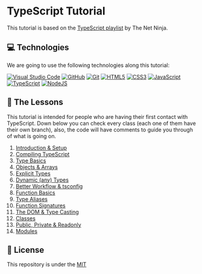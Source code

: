 # TypeScript Tutorial

This tutorial is based on the [TypeScript playlist](https://www.youtube.com/playlist?list=PL4cUxeGkcC9gUgr39Q_yD6v-bSyMwKPUI) by The Net Ninja.

## 💻 Technologies
We are going to use the following technologies along this tutorial:

[<img alt="Visual Studio Code" src="https://img.shields.io/badge/VisualStudioCode-0078d7.svg?style=for-the-badge&logo=visual-studio-code&logoColor=white"/>][vscode]
[<img alt="GitHub" src="https://img.shields.io/badge/github-%23121011.svg?style=for-the-badge&logo=github&logoColor=white"/>][github]
[<img alt="Git" src="https://img.shields.io/badge/git-%23F05033.svg?style=for-the-badge&logo=git&logoColor=white"/>][git]
[<img alt="HTML5" src="https://img.shields.io/badge/html5-%23E34F26.svg?style=for-the-badge&logo=html5&logoColor=white"/>][html]
[<img alt="CSS3" src="https://img.shields.io/badge/css3-%231572B6.svg?style=for-the-badge&logo=css3&logoColor=white"/>][css]
[<img alt="JavaScript" src="https://img.shields.io/badge/javascript-%23323330.svg?style=for-the-badge&logo=javascript&logoColor=%23F7DF1E"/>][javascript]
[<img alt="TypeScript" src="https://img.shields.io/badge/typescript-%23007ACC.svg?style=for-the-badge&logo=typescript&logoColor=white"/>][typescript]
[<img alt="NodeJS" src="https://img.shields.io/badge/node.js-%2343853D.svg?style=for-the-badge&logo=node-dot-js&logoColor=white"/>][node]

## 🤔 The Lessons
This tutorial is intended for people who are having their first contact with TypeScript. Down below you can check every class (each one of them have their own branch), also, the code will have comments to guide you through of what is going on.

1. [Introduction & Setup](https://github.com/Henrique-Peixoto/typescript-the-net-ninja/tree/lesson-1)</br>
2. [Compiling TypeScript](https://github.com/Henrique-Peixoto/typescript-the-net-ninja/tree/lesson-2)</br>
3. [Type Basics](https://github.com/Henrique-Peixoto/typescript-the-net-ninja/tree/lesson-3)</br>
4. [Objects & Arrays](https://github.com/Henrique-Peixoto/typescript-the-net-ninja/tree/lesson-4)</br>
5. [Explicit Types](https://github.com/Henrique-Peixoto/typescript-the-net-ninja/tree/lesson-5)</br>
6. [Dynamic (any) Types](https://github.com/Henrique-Peixoto/typescript-the-net-ninja/tree/lesson-6)</br>
7. [Better Workflow & tsconfig](https://github.com/Henrique-Peixoto/typescript-the-net-ninja/tree/lesson-7)</br>
8. [Function Basics](https://github.com/Henrique-Peixoto/typescript-the-net-ninja/tree/lesson-8)</br>
9. [Type Aliases](https://github.com/Henrique-Peixoto/typescript-the-net-ninja/tree/lesson-9)</br>
10. [Function Signatures](https://github.com/Henrique-Peixoto/typescript-the-net-ninja/tree/lesson-10)</br>
11. [The DOM & Type Casting](https://github.com/Henrique-Peixoto/typescript-the-net-ninja/tree/lesson-11)</br>
12. [Classes](https://github.com/Henrique-Peixoto/typescript-the-net-ninja/tree/lesson-12)</br>
13. [Public, Private & Readonly](https://github.com/Henrique-Peixoto/typescript-the-net-ninja/tree/lesson-13)</br>
14. [Modules](https://github.com/Henrique-Peixoto/typescript-the-net-ninja/tree/lesson-14)</br>

## 📝 License
This repository is under the [MIT](LICENSE)

[vscode]:https://code.visualstudio.com/
[html]:https://developer.mozilla.org/en-US/docs/Web/HTML
[css]:https://developer.mozilla.org/en-US/docs/Web/CSS
[javascript]:https://developer.mozilla.org/en-US/docs/Web/JavaScript
[typescript]:https://www.typescriptlang.org/
[github]:https://github.com/
[git]:https://git-scm.com/
[node]:https://nodejs.org/en/
